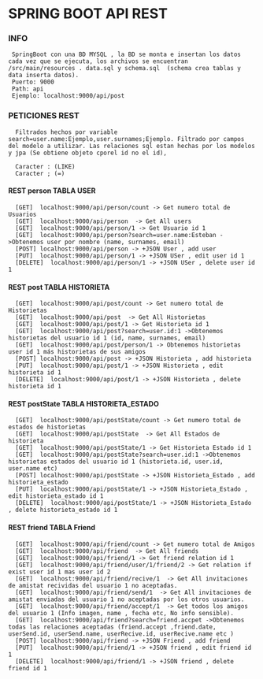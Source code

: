 # SPRING BOOT API REST


### **INFO**
  
     SpringBoot con una BD MYSQL , la BD se monta e insertan los datos cada vez que se ejecuta, los archivos se encuentran /src/main/resources . data.sql y schema.sql  (schema crea tablas y data inserta datos).
     Puerto: 9000
     Path: api
     Ejemplo: localhost:9000/api/post
     
     
### **PETICIONES REST**

      Filtrados hechos por variable search=user.name:Ejemplo,user.surnames;Ejemplo. Filtrado por campos del modelo a utilizar. Las relaciones sql estan hechas por los modelos y jpa (Se obtiene objeto cporel id no el id),
      
      Caracter : (LIKE)
      Caracter ; (=)

#### REST person TABLA USER 

      [GET]  localhost:9000/api/person/count -> Get numero total de Usuarios
      [GET]  localhost:9000/api/person  -> Get All users
      [GET]  localhost:9000/api/person/1 -> Get Usuario id 1 
      [GET]  localhost:9000/api/person?search=user.name:Esteban ->Obtenemos user por nombre (name, surnames, email)
      [POST] localhost:9000/api/person -> +JSON User , add user
      [PUT]  localhost:9000/api/person/1 -> +JSON USer , edit user id 1
      [DELETE]  localhost:9000/api/person/1 -> +JSON USer , delete user id 1
      
      
#### REST post TABLA HISTORIETA

      [GET]  localhost:9000/api/post/count -> Get numero total de Historietas
      [GET]  localhost:9000/api/post  -> Get All Historietas
      [GET]  localhost:9000/api/post/1 -> Get Historieta id 1 
      [GET]  localhost:9000/api/post?search=user.id:1 ->Obtenemos historietas del usuario id 1 (id, name, surnames, email)
      [GET]  localhost:9000/api/post/person/1 -> Obtenemos historietas user id 1 más historietas de sus amigos 
      [POST] localhost:9000/api/post -> +JSON Historieta , add historieta
      [PUT]  localhost:9000/api/post/1 -> +JSON Historieta , edit historieta id 1
      [DELETE]  localhost:9000/api/post/1 -> +JSON Historieta , delete historieta id 1  
      
      
#### REST postState TABLA HISTORIETA_ESTADO

      [GET]  localhost:9000/api/postState/count -> Get numero total de estados de historietas
      [GET]  localhost:9000/api/postState  -> Get All Estados de historieta
      [GET]  localhost:9000/api/postState/1 -> Get Historieta Estado id 1 
      [GET]  localhost:9000/api/postState?search=user.id:1 ->Obtenemos historietas estados del usuario id 1 (historieta.id, user.id, user.name etc)
      [POST] localhost:9000/api/postState -> +JSON Historieta_Estado , add historieta_estado
      [PUT]  localhost:9000/api/postState/1 -> +JSON Historieta_Estado , edit historieta_estado id 1
      [DELETE]  localhost:9000/api/postState/1 -> +JSON Historieta_Estado , delete historieta_estado id 1       
      
 #### REST friend TABLA Friend

      [GET]  localhost:9000/api/friend/count -> Get numero total de Amigos
      [GET]  localhost:9000/api/friend  -> Get All friends
      [GET]  localhost:9000/api/friend/1 -> Get friend relation id 1 
      [GET]  localhost:9000/api/friend/user/1/friend/2 -> Get relation if exist user id 1 mas user id 2 
      [GET]  localhost:9000/api/friend/recive/1  -> Get All invitaciones de amistat recividas del usuario 1 no aceptadas.
      [GET]  localhost:9000/api/friend/send/1  -> Get All invitaciones de amistat enviadas del usuario 1 no aceptadas por los otros usuarios.
      [GET]  localhost:9000/api/friend/accept/1  -> Get todos los amigos del usuario 1 (Info imagen, name , fecha etc, No info sensible).
      [GET]  localhost:9000/api/friend?search=friend.accpet ->Obtenemos todas las relaciones aceptadas (friend.accept ,friend.date, userSend.id, userSend.name, userRecive.id, userRecive.name etc )
      [POST] localhost:9000/api/friend -> +JSON Friend , add friend
      [PUT]  localhost:9000/api/friend/1 -> +JSON friend , edit friend id 1
      [DELETE]  localhost:9000/api/friend/1 -> +JSON friend , delete friend id 1       
           
      
      
